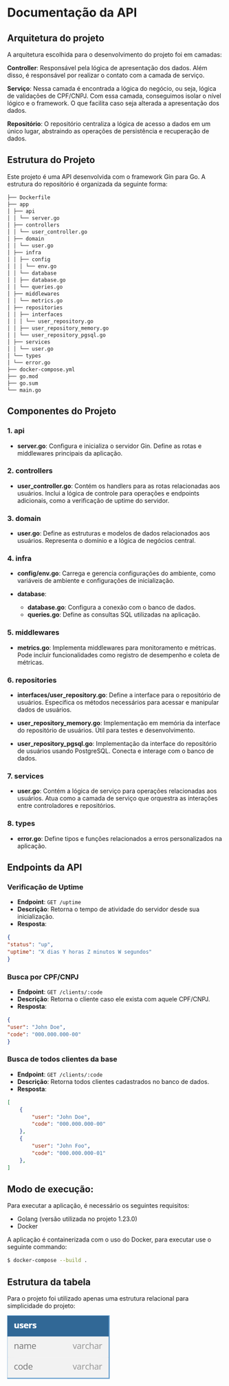 # Documentação da API

## Arquitetura do projeto

A arquitetura escolhida para o desenvolvimento do projeto foi em camadas:

**Controller**: Responsável pela lógica de apresentação dos dados. Além disso, é responsável por realizar o contato com a camada de serviço.

**Serviço**: Nessa camada é encontrada a lógica do negócio, ou seja, lógica de validações de CPF/CNPJ. Com essa camada, conseguimos isolar o nível lógico e o framework. O que facilita caso seja alterada a apresentação dos dados.

**Repositório**: O repositório centraliza a lógica de acesso a dados em um único lugar, abstraindo as operações de persistência e recuperação de dados.

## Estrutura do Projeto

Este projeto é uma API desenvolvida com o framework Gin para Go. A estrutura do repositório é organizada da seguinte forma:

```
├── Dockerfile
├── app
│ ├── api
│ │ └── server.go
│ ├── controllers
│ │ └── user_controller.go
│ ├── domain
│ │ └── user.go
│ ├── infra
│ │ ├── config
│ │ │ └── env.go
│ │ └── database
│ │ ├── database.go
│ │ └── queries.go
│ ├── middlewares
│ │ └── metrics.go
│ ├── repositories
│ │ ├── interfaces
│ │ │ └── user_repository.go
│ │ ├── user_repository_memory.go
│ │ └── user_repository_pgsql.go
│ ├── services
│ │ └── user.go
│ └── types
│ └── error.go
├── docker-compose.yml
├── go.mod
├── go.sum
└── main.go
```

## Componentes do Projeto

### 1. **api**

- **server.go**: Configura e inicializa o servidor Gin. Define as rotas e middlewares principais da aplicação.

### 2. **controllers**

- **user_controller.go**: Contém os handlers para as rotas relacionadas aos usuários. Inclui a lógica de controle para operações e endpoints adicionais, como a verificação de uptime do servidor.

### 3. **domain**

- **user.go**: Define as estruturas e modelos de dados relacionados aos usuários. Representa o domínio e a lógica de negócios central.

### 4. **infra**

- **config/env.go**: Carrega e gerencia configurações do ambiente, como variáveis de ambiente e configurações de inicialização.

- **database**:
  - **database.go**: Configura a conexão com o banco de dados.
  - **queries.go**: Define as consultas SQL utilizadas na aplicação.

### 5. **middlewares**

- **metrics.go**: Implementa middlewares para monitoramento e métricas. Pode incluir funcionalidades como registro de desempenho e coleta de métricas.

### 6. **repositories**

- **interfaces/user_repository.go**: Define a interface para o repositório de usuários. Especifica os métodos necessários para acessar e manipular dados de usuários.

- **user_repository_memory.go**: Implementação em memória da interface do repositório de usuários. Útil para testes e desenvolvimento.

- **user_repository_pgsql.go**: Implementação da interface do repositório de usuários usando PostgreSQL. Conecta e interage com o banco de dados.

### 7. **services**

- **user.go**: Contém a lógica de serviço para operações relacionadas aos usuários. Atua como a camada de serviço que orquestra as interações entre controladores e repositórios.

### 8. **types**

- **error.go**: Define tipos e funções relacionados a erros personalizados na aplicação.

## Endpoints da API

### Verificação de Uptime

- **Endpoint**: `GET /uptime`
- **Descrição**: Retorna o tempo de atividade do servidor desde sua inicialização.
- **Resposta**:
```json
{
"status": "up",
"uptime": "X dias Y horas Z minutos W segundos"
}
```

### Busca por CPF/CNPJ

- **Endpoint**: `GET /clients/:code`
- **Descrição**: Retorna o cliente caso ele exista com aquele CPF/CNPJ.
- **Resposta**:
```json
{
"user": "John Doe",
"code": "000.000.000-00"
}
```

### Busca de todos clientes da base

- **Endpoint**: `GET /clients/:code`
- **Descrição**: Retorna todos clientes cadastrados no banco de dados.
- **Resposta**:
```json
[
    {
        "user": "John Doe",
        "code": "000.000.000-00"
    },
    {
        "user": "John Foo",
        "code": "000.000.000-01"
    },
]
```

## Modo de execução:

Para executar a aplicação, é necessário os seguintes requisitos:

- Golang (versão utilizada no projeto 1.23.0)
- Docker

A aplicação é containerizada com o uso do Docker, para executar use o seguinte commando:

```sh
$ docker-compose --build .
```

## Estrutura da tabela

Para o projeto foi utilizado apenas uma estrutura relacional para simplicidade do projeto:

![alt text](image.png)
